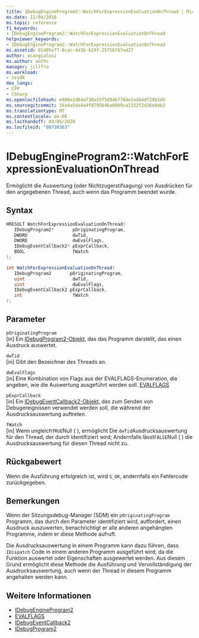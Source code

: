 ```yaml
---
title: IDebugEngineProgram2::WatchForExpressionEvaluationOnThread | Microsoft Docs
ms.date: 11/04/2016
ms.topic: reference
f1_keywords:
- IDebugEngineProgram2::WatchForExpressionEvaluationOnThread
helpviewer_keywords:
- IDebugEngineProgram2::WatchForExpressionEvaluationOnThread
ms.assetid: 01d05e77-8cac-4d1b-b19f-25756767ed27
author: acangialosi
ms.author: anthc
manager: jillfra
ms.workload:
- vssdk
dev_langs:
- CPP
- CSharp
ms.openlocfilehash: e988e1d64af38a55f5d946f704e1edb4df29b1d5
ms.sourcegitcommit: 16a4a5da4a4fd795b46a0869ca2152f2d36e6db2
ms.translationtype: MT
ms.contentlocale: de-DE
ms.lasthandoff: 04/06/2020
ms.locfileid: "80730363"
---
```

# <a name="idebugengineprogram2watchforexpressionevaluationonthread"></a>IDebugEngineProgram2::WatchForExpressionEvaluationOnThread
Ermöglicht die Auswertung (oder Nichtzugerstifsagung) von Ausdrücken für den angegebenen Thread, auch wenn das Programm beendet wurde.

## <a name="syntax"></a>Syntax

```cpp
HRESULT WatchForExpressionEvaluationOnThread( 
   IDebugProgram2*       pOriginatingProgram,
   DWORD                 dwTid,
   DWORD                 dwEvalFlags,
   IDebugEventCallback2* pExprCallback,
   BOOL                  fWatch
);
```

```csharp
int WatchForExpressionEvaluationOnThread( 
   IDebugProgram2       pOriginatingProgram,
   uint                  dwTid,
   uint                  dwEvalFlags,
   IDebugEventCallback2 pExprCallback,
   int                   fWatch
);
```

## <a name="parameters"></a>Parameter
`pOriginatingProgram`\
[in] Ein [IDebugProgram2-Objekt,](../../../extensibility/debugger/reference/idebugprogram2.md) das das Programm darstellt, das einen Ausdruck auswertet.

`dwTid`\
[in] Gibt den Bezeichner des Threads an.

`dwEvalFlags`\
[in] Eine Kombination von Flags aus der EVALFLAGS-Enumeration, die angeben, wie die Auswertung ausgeführt werden soll. [EVALFLAGS](../../../extensibility/debugger/reference/evalflags.md)

`pExprCallback`\
[in] Ein [IDebugEventCallback2-Objekt,](../../../extensibility/debugger/reference/idebugeventcallback2.md) das zum Senden von Debugereignissen verwendet werden soll, die während der Ausdrucksauswertung auftreten.

`fWatch`\
[in] Wenn ungleich`TRUE`Null ( ), ermöglicht Die `dwTid`Ausdrucksauswertung für den Thread, der durch identifiziert wird; Andernfalls lässt`FALSE`Null ( ) die Ausdrucksauswertung für diesen Thread nicht zu.

## <a name="return-value"></a>Rückgabewert
 Wenn die Ausführung erfolgreich ist, wird `S_OK`, andernfalls ein Fehlercode zurückgegeben.

## <a name="remarks"></a>Bemerkungen
 Wenn der Sitzungsdebug-Manager (SDM) ein `pOriginatingProgram` Programm, das durch den Parameter identifiziert wird, auffordert, einen Ausdruck auszuwerten, benachrichtigt er alle anderen angehängten Programme, indem er diese Methode aufruft.

 Die Ausdrucksauswertung in einem Programm kann dazu führen, dass `IDispatch` Code in einem anderen Programm ausgeführt wird, da die Funktion auswertet oder Eigenschaften ausgewertet werden. Aus diesem Grund ermöglicht diese Methode die Ausführung und Vervollständigung der Ausdrucksauswertung, auch wenn der Thread in diesem Programm angehalten werden kann.

## <a name="see-also"></a>Weitere Informationen
- [IDebugEngineProgram2](../../../extensibility/debugger/reference/idebugengineprogram2.md)
- [EVALFLAGS](../../../extensibility/debugger/reference/evalflags.md)
- [IDebugEventCallback2](../../../extensibility/debugger/reference/idebugeventcallback2.md)
- [IDebugProgram2](../../../extensibility/debugger/reference/idebugprogram2.md)
